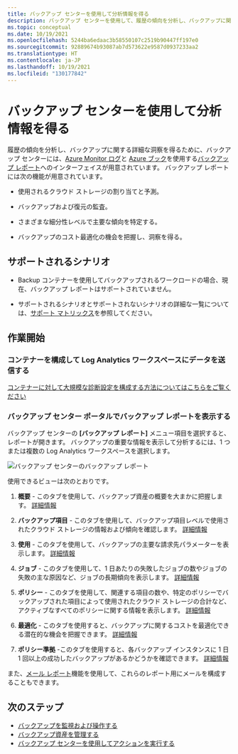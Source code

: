 ```yaml
---
title: バックアップ センターを使用して分析情報を得る
description: バックアップ センターを使用して、履歴の傾向を分析し、バックアップに関する詳細な分析情報を得る方法について説明します。
ms.topic: conceptual
ms.date: 10/19/2021
ms.openlocfilehash: 5244ba6edaac3b58550107c2519b90447ff197e0
ms.sourcegitcommit: 92889674b93087ab7d573622e9587d0937233aa2
ms.translationtype: HT
ms.contentlocale: ja-JP
ms.lasthandoff: 10/19/2021
ms.locfileid: "130177842"
---
```

# <a name="obtain-insights-using-backup-center"></a>バックアップ センターを使用して分析情報を得る

履歴の傾向を分析し、バックアップに関する詳細な洞察を得るために、バックアップ センターには、[Azure Monitor ログ](../azure-monitor/logs/data-platform-logs.md)と [Azure ブック](../azure-monitor/visualize/workbooks-overview.md)を使用する[バックアップ レポート](configure-reports.md)へのインターフェイスが用意されています。 バックアップ レポートには次の機能が用意されています。

- 使用されるクラウド ストレージの割り当てと予測。

- バックアップおよび復元の監査。

- さまざまな細分性レベルで主要な傾向を特定する。

- バックアップのコスト最適化の機会を把握し、洞察を得る。

## <a name="supported-scenarios"></a>サポートされるシナリオ

- Backup コンテナーを使用してバックアップされるワークロードの場合、現在、バックアップ レポートはサポートされていません。

- サポートされるシナリオとサポートされないシナリオの詳細な一覧については、[サポート マトリックス](backup-center-support-matrix.md)を参照してください。

## <a name="get-started"></a>作業開始

### <a name="configure-your-vaults-to-send-data-to-a-log-analytics-workspace"></a>コンテナーを構成して Log Analytics ワークスペースにデータを送信する

[コンテナーに対して大規模な診断設定を構成する方法についてはこちらをご覧ください](./configure-reports.md#get-started)

### <a name="view-backup-reports-in-the-backup-center-portal"></a>バックアップ センター ポータルでバックアップ レポートを表示する

バックアップ センターの **[バックアップ レポート]** メニュー項目を選択すると、レポートが開きます。 バックアップの重要な情報を表示して分析するには、1 つまたは複数の Log Analytics ワークスペースを選択します。

![バックアップ センターのバックアップ レポート](./media/backup-center-obtain-insights/backup-center-backup-reports.png)

使用できるビューは次のとおりです。

1. **概要** - このタブを使用して、バックアップ資産の概要を大まかに把握します。 [詳細情報](./configure-reports.md#summary)

2. **バックアップ項目** - このタブを使用して、バックアップ項目レベルで使用されたクラウド ストレージの情報および傾向を確認します。 [詳細情報](./configure-reports.md#backup-items)

3. **使用** - このタブを使用して、バックアップの主要な請求先パラメーターを表示します。 [詳細情報](./configure-reports.md#usage)

4. **ジョブ** - このタブを使用して、1 日あたりの失敗したジョブの数やジョブの失敗の主な原因など、ジョブの長期傾向を表示します。 [詳細情報](./configure-reports.md#jobs)

5. **ポリシー** - このタブを使用して、関連する項目の数や、特定のポリシーでバックアップされた項目によって使用されたクラウド ストレージの合計など、アクティブなすべてのポリシーに関する情報を表示します。 [詳細情報](./configure-reports.md#policies)

6. **最適化** - このタブを使用すると、バックアップに関するコストを最適化できる潜在的な機会を把握できます。 [詳細情報](./configure-reports.md#optimize)

7. **ポリシー準拠** -このタブを使用すると、各バックアップ インスタンスに 1 日 1 回以上の成功したバックアップがあるかどうかを確認できます。 [詳細情報](./configure-reports.md#policy-adherence)

また、[メール レポート](backup-reports-email.md)機能を使用して、これらのレポート用にメールを構成することもできます。

## <a name="next-steps"></a>次のステップ

- <bpt id="p1">[</bpt>バックアップを監視および操作する<ept id="p1">](backup-center-monitor-operate.md)</ept>
- [バックアップ資産を管理する](backup-center-govern-environment.md)
- [バックアップ センターを使用してアクションを実行する](backup-center-actions.md)